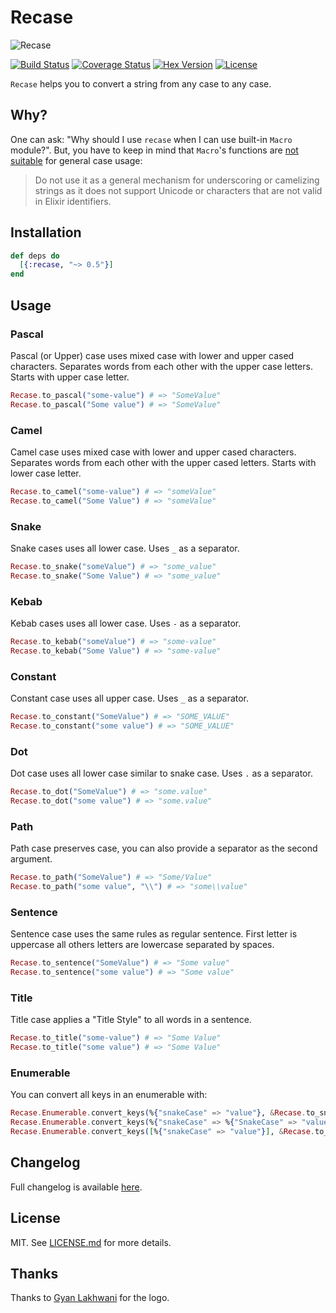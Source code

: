 # Recase

![Recase](https://raw.githubusercontent.com/sobolevn/recase/master/media/logo.png)

[![Build Status](https://travis-ci.org/sobolevn/recase.svg?branch=master)](https://travis-ci.org/sobolevn/recase) [![Coverage Status](https://coveralls.io/repos/github/sobolevn/recase/badge.svg?branch=master)](https://coveralls.io/github/sobolevn/recase?branch=master) [![Hex Version](https://img.shields.io/hexpm/v/recase.svg)](https://hex.pm/packages/recase) [![License](http://img.shields.io/badge/license-MIT-brightgreen.svg)](http://opensource.org/licenses/MIT)

`Recase` helps you to convert a string from any case to any case.


## Why?

One can ask: "Why should I use `recase` when I can use built-in `Macro` module?". But, you have to keep in mind that `Macro`'s functions are [not suitable](https://github.com/elixir-lang/elixir/blob/4aa81645b0588b56fb61cd154dcaee354732aa5c/lib/elixir/lib/macro.ex#L1265) for general case usage:

> Do not use it as a general mechanism for underscoring or camelizing strings as it does not support Unicode or characters that are not valid in Elixir identifiers.


## Installation

```elixir
def deps do
  [{:recase, "~> 0.5"}]
end
```


## Usage

### Pascal

Pascal (or Upper) case uses mixed case with lower and upper cased characters. Separates words from each other with the upper case letters. Starts with upper case letter.

```elixir
Recase.to_pascal("some-value") # => "SomeValue"
Recase.to_pascal("Some value") # => "SomeValue"
```

### Camel

Camel case uses mixed case with lower and upper cased characters. Separates words from each other with the upper cased letters. Starts with lower case letter.

```elixir
Recase.to_camel("some-value") # => "someValue"
Recase.to_camel("Some Value") # => "someValue"
```

### Snake

Snake cases uses all lower case. Uses `_` as a separator.

```elixir
Recase.to_snake("someValue") # => "some_value"
Recase.to_snake("Some Value") # => "some_value"
```

### Kebab

Kebab cases uses all lower case. Uses `-` as a separator.

```elixir
Recase.to_kebab("someValue") # => "some-value"
Recase.to_kebab("Some Value") # => "some-value"
```

### Constant

Constant case uses all upper case. Uses `_` as a separator.

```elixir
Recase.to_constant("SomeValue") # => "SOME_VALUE"
Recase.to_constant("some value") # => "SOME_VALUE"
```

### Dot

Dot case uses all lower case similar to snake case. Uses `.` as a separator.

```elixir
Recase.to_dot("SomeValue") # => "some.value"
Recase.to_dot("some value") # => "some.value"
```

### Path

Path case preserves case, you can also provide a separator as the second argument.

```elixir
Recase.to_path("SomeValue") # => "Some/Value"
Recase.to_path("some value", "\\") # => "some\\value"
```

### Sentence

Sentence case uses the same rules as regular sentence.
First letter is uppercase all others letters are lowercase separated by spaces.

```elixir
Recase.to_sentence("SomeValue") # => "Some value"
Recase.to_sentence("some value") # => "Some value"
```

### Title

Title case applies a "Title Style" to all words in a sentence.


```elixir
Recase.to_title("some-value") # => "Some Value"
Recase.to_title("some value") # => "Some Value"
```

### Enumerable

You can convert all keys in an enumerable with:

```elixir
Recase.Enumerable.convert_keys(%{"snakeCase" => "value"}, &Recase.to_snake/1) # => %{"snake_case" => "value"}
Recase.Enumerable.convert_keys(%{"snakeCase" => %{"SnakeCase" => "value"}}, &Recase.to_snake/1) # => %{"snake_case" => %{"snake_case" => "value"}}
Recase.Enumerable.convert_keys([%{"snakeCase" => "value"}], &Recase.to_snake/1) # => [%{"snake_case" => "value"}]
```

## Changelog

Full changelog is available [here](https://github.com/sobolevn/recase/blob/master/CHANGELOG.md).


## License

MIT. See [LICENSE.md](https://github.com/sobolevn/recase/blob/master/LICENSE.md) for more details.


## Thanks

Thanks to [Gyan Lakhwani](https://github.com/gyanl) for the logo.
